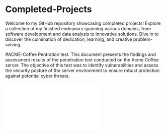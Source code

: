 # Completed-Projects

Welcome to my GitHub repository showcasing completed projects! Explore a collection of my finished endeavors spanning various domains, from software development and data analysis to innovative solutions. Dive in to discover the culmination of dedication, learning, and creative problem-solving.

#ACME-Coffee Pentration test. 
This document presents the findings and assessment results of the penetration test conducted on the Acme Coffee server. The objective of this test was to identify vulnerabilities and assess the security posture of the server environment to ensure robust protection against potential cyber threats.

!["Penetration test report here"](./ACME/Acme-coffee-report.pdf "acme-coffee-report")